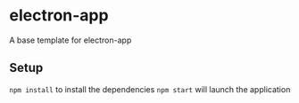 # electron-app

A base template for electron-app

## Setup

`npm install` to install the dependencies
`npm start` will launch the application
